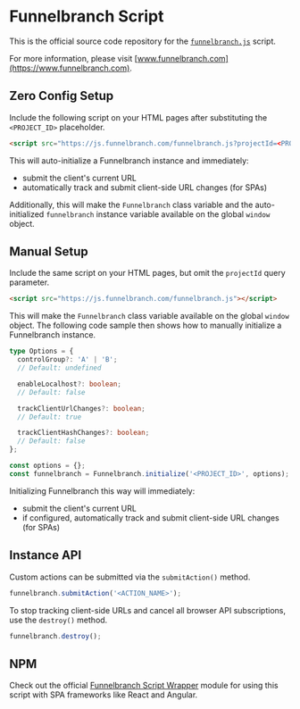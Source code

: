 # Funnelbranch Script

This is the official source code repository for the [`funnelbranch.js`](https://js.funnelbranch.com/funnelbranch.js) script.

For more information, please visit [www.funnelbranch.com](https://www.funnelbranch.com).

## Zero Config Setup

Include the following script on your HTML pages after substituting the `<PROJECT_ID>` placeholder.

```html
<script src="https://js.funnelbranch.com/funnelbranch.js?projectId=<PROJECT_ID>"></script>
```

This will auto-initialize a Funnelbranch instance and immediately:

- submit the client's current URL
- automatically track and submit client-side URL changes (for SPAs)

Additionally, this will make the `Funnelbranch` class variable and the auto-initialized `funnelbranch` instance variable available on the global `window` object.

## Manual Setup

Include the same script on your HTML pages, but omit the `projectId` query parameter.

```html
<script src="https://js.funnelbranch.com/funnelbranch.js"></script>
```

This will make the `Funnelbranch` class variable available on the global `window` object.
The following code sample then shows how to manually initialize a Funnelbranch instance.

```ts
type Options = {
  controlGroup?: 'A' | 'B';
  // Default: undefined

  enableLocalhost?: boolean;
  // Default: false

  trackClientUrlChanges?: boolean;
  // Default: true

  trackClientHashChanges?: boolean;
  // Default: false
};

const options = {};
const funnelbranch = Funnelbranch.initialize('<PROJECT_ID>', options);
```

Initializing Funnelbranch this way will immediately:

- submit the client's current URL
- if configured, automatically track and submit client-side URL changes (for SPAs)

## Instance API

Custom actions can be submitted via the `submitAction()` method.

```ts
funnelbranch.submitAction('<ACTION_NAME>');
```

To stop tracking client-side URLs and cancel all browser API subscriptions, use the `destroy()` method.

```ts
funnelbranch.destroy();
```

## NPM

Check out the official [Funnelbranch Script Wrapper](https://github.com/funnelbranch/funnelbranch-script-npm) module for using this script with SPA frameworks like React and Angular.
